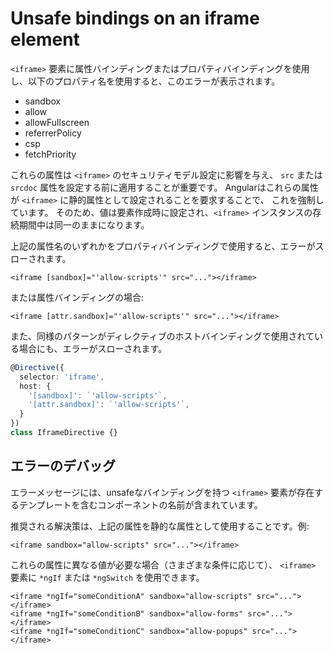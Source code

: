 # Unsafe bindings on an iframe element

`<iframe>` 要素に属性バインディングまたはプロパティバインディングを使用し、以下のプロパティ名を使用すると、このエラーが表示されます。

* sandbox
* allow
* allowFullscreen
* referrerPolicy
* csp
* fetchPriority

これらの属性は `<iframe>` のセキュリティモデル設定に影響を与え、
`src` または `srcdoc` 属性を設定する前に適用することが重要です。
Angularはこれらの属性が `<iframe>` に静的属性として設定されることを要求することで、
これを強制しています。
そのため、値は要素作成時に設定され、`<iframe>` インスタンスの存続期間中は同一のままになります。

上記の属性名のいずれかをプロパティバインディングで使用すると、エラーがスローされます。

```angular-html
<iframe [sandbox]="'allow-scripts'" src="..."></iframe>
```

または属性バインディングの場合:

```angular-html
<iframe [attr.sandbox]="'allow-scripts'" src="..."></iframe>
```

また、同様のパターンがディレクティブのホストバインディングで使用されている場合にも、エラーがスローされます。

```typescript
@Directive({
  selector: 'iframe',
  host: {
    '[sandbox]': `'allow-scripts'`,
    '[attr.sandbox]': `'allow-scripts'`,
  }
})
class IframeDirective {}
```

## エラーのデバッグ

エラーメッセージには、unsafeなバインディングを持つ 
`<iframe>` 要素が存在するテンプレートを含むコンポーネントの名前が含まれています。

推奨される解決策は、上記の属性を静的な属性として使用することです。例:

```angular-html
<iframe sandbox="allow-scripts" src="..."></iframe>
```

これらの属性に異なる値が必要な場合（さまざまな条件に応じて）、
`<iframe>` 要素に `*ngIf` または `*ngSwitch` を使用できます。

```angular-html
<iframe *ngIf="someConditionA" sandbox="allow-scripts" src="..."></iframe>
<iframe *ngIf="someConditionB" sandbox="allow-forms" src="..."></iframe>
<iframe *ngIf="someConditionC" sandbox="allow-popups" src="..."></iframe>
```
